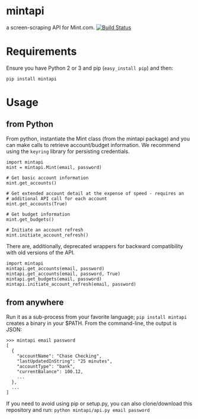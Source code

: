 mintapi
=======

a screen-scraping API for Mint.com. [![Build Status](https://travis-ci.org/mrooney/mintapi.svg?branch=master)](https://travis-ci.org/mrooney/mintapi)

Requirements
===
Ensure you have Python 2 or 3 and pip (`easy_install pip`) and then:

    pip install mintapi

Usage
===

from Python
---
From python, instantiate the Mint class (from the mintapi package) and you can
make calls to retrieve account/budget information.  We recommend using the
`keyring` library for persisting credentials.

    import mintapi
    mint = mintapi.Mint(email, password)
    
    # Get basic account information
    mint.get_accounts()
    
    # Get extended account detail at the expense of speed - requires an
    # additional API call for each account
    mint.get_accounts(True)
    
    # Get budget information
    mint.get_budgets()
    
    # Initiate an account refresh
    mint.initiate_account_refresh()

There are, additionally, deprecated wrappers for backward compatibility with
old versions of the API.

    import mintapi
    mintapi.get_accounts(email, password)
    mintapi.get_accounts(email, password, True)
    mintapi.get_budgets(email, password)
    mintapi.initiate_account_refresh(email, password)

from anywhere
---
Run it as a sub-process from your favorite language; `pip install mintapi` creates a binary in your $PATH. From the command-line, the output is JSON:

    >>> mintapi email password
    [
      {
        "accountName": "Chase Checking", 
        "lastUpdatedInString": "25 minutes", 
        "accountType": "bank", 
        "currentBalance": 100.12,
        ...
      },
      ...
    ]

If you need to avoid using pip or setup.py, you can also clone/download
this repository and run: `python mintapi/api.py email password`
